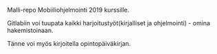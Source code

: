 Malli-repo Mobiiliohjelmointi 2019 kurssille.

Gitlabiin voi tuupata kaikki harjoitustyöt(kirjalliset ja ohjelmointi) - omina hakemistoinaan.

Tänne voi myös kirjoitella opintopäiväkirjan. 